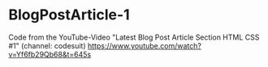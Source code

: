 # BlogPostArticle-1
Code from the YouTube-Video "Latest Blog Post Article Section HTML CSS #1" (channel: codesuit)
https://www.youtube.com/watch?v=Yf6fb29Qb68&t=645s
